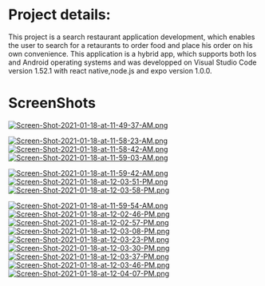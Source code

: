 # Project details: 
This project is a search restaurant application development, which enables the user to search for a retaurants to order food and place his order on his own convenience. This application is a hybrid app, which supports both Ios and Android operating systems and was  developped on Visual Studio Code version 1.52.1 with react native,node.js and expo version 1.0.0. 

# ScreenShots
[![Screen-Shot-2021-01-18-at-11-49-37-AM.png](https://i.postimg.cc/W1x9YpGh/Screen-Shot-2021-01-18-at-11-49-37-AM.png)](https://postimg.cc/CRHHzg6g)

[![Screen-Shot-2021-01-18-at-11-58-23-AM.png](https://i.postimg.cc/KzDJYndM/Screen-Shot-2021-01-18-at-11-58-23-AM.png)](https://postimg.cc/Kk4nqgcG)
[![Screen-Shot-2021-01-18-at-11-58-42-AM.png](https://i.postimg.cc/PJfKvCjF/Screen-Shot-2021-01-18-at-11-58-42-AM.png)](https://postimg.cc/3462PJWg)
[![Screen-Shot-2021-01-18-at-11-59-03-AM.png](https://i.postimg.cc/bNBLdYF3/Screen-Shot-2021-01-18-at-11-59-03-AM.png)](https://postimg.cc/9ryyn227)

[![Screen-Shot-2021-01-18-at-11-59-42-AM.png](https://i.postimg.cc/3NL1X3rr/Screen-Shot-2021-01-18-at-11-59-42-AM.png)](https://postimg.cc/XBC93Syt)
[![Screen-Shot-2021-01-18-at-12-03-51-PM.png](https://i.postimg.cc/NfS7BJ5n/Screen-Shot-2021-01-18-at-12-03-51-PM.png)](https://postimg.cc/Mv0jYY00)
[![Screen-Shot-2021-01-18-at-12-03-58-PM.png](https://i.postimg.cc/nhmKz4mh/Screen-Shot-2021-01-18-at-12-03-58-PM.png)](https://postimg.cc/DS24pb59)

[![Screen-Shot-2021-01-18-at-11-59-54-AM.png](https://i.postimg.cc/7ZJ9zvFD/Screen-Shot-2021-01-18-at-11-59-54-AM.png)](https://postimg.cc/VJ1XyhsH)
[![Screen-Shot-2021-01-18-at-12-02-46-PM.png](https://i.postimg.cc/q78GmsB5/Screen-Shot-2021-01-18-at-12-02-46-PM.png)](https://postimg.cc/wtjJMsmX)
[![Screen-Shot-2021-01-18-at-12-02-57-PM.png](https://i.postimg.cc/BvWgcY3F/Screen-Shot-2021-01-18-at-12-02-57-PM.png)](https://postimg.cc/SnrCmGJQ)
[![Screen-Shot-2021-01-18-at-12-03-08-PM.png](https://i.postimg.cc/W38wVskm/Screen-Shot-2021-01-18-at-12-03-08-PM.png)](https://postimg.cc/47K9bkwn)
[![Screen-Shot-2021-01-18-at-12-03-23-PM.png](https://i.postimg.cc/ZnqFKX8G/Screen-Shot-2021-01-18-at-12-03-23-PM.png)](https://postimg.cc/Kkdg0qsf)
[![Screen-Shot-2021-01-18-at-12-03-30-PM.png](https://i.postimg.cc/sx0PBKKv/Screen-Shot-2021-01-18-at-12-03-30-PM.png)](https://postimg.cc/YLYLZ65H)
[![Screen-Shot-2021-01-18-at-12-03-37-PM.png](https://i.postimg.cc/y6fyrYBs/Screen-Shot-2021-01-18-at-12-03-37-PM.png)](https://postimg.cc/HjyMrmVh)
[![Screen-Shot-2021-01-18-at-12-03-46-PM.png](https://i.postimg.cc/WbhwRLbr/Screen-Shot-2021-01-18-at-12-03-46-PM.png)](https://postimg.cc/LnF1fWP6)
[![Screen-Shot-2021-01-18-at-12-04-07-PM.png](https://i.postimg.cc/SKp6znL7/Screen-Shot-2021-01-18-at-12-04-07-PM.png)](https://postimg.cc/JsPDf42G)
